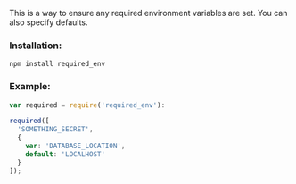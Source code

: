 This is a way to ensure any required environment variables are set. You can also specify defaults.

### Installation:

`npm install required_env`

### Example:
```javascript
var required = require('required_env'):

required([
  'SOMETHING_SECRET',
  {
    var: 'DATABASE_LOCATION',
    default: 'LOCALHOST'
  }
]);
```
